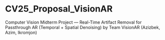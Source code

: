 # CV25_Proposal_VisionAR
Computer Vision Midterm Project — Real-Time Artifact Removal for Passthrough AR (Temporal + Spatial Denoising) by Team VisionAR (Azizbek, Azim, Ikromjon)
